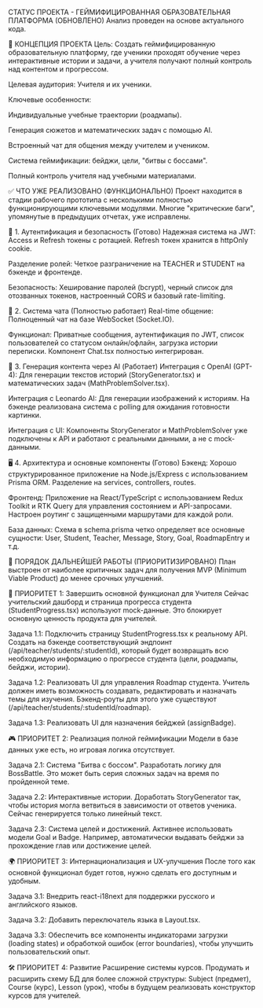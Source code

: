 СТАТУС ПРОЕКТА - ГЕЙМИФИЦИРОВАННАЯ ОБРАЗОВАТЕЛЬНАЯ ПЛАТФОРМА (ОБНОВЛЕНО)
Анализ проведен на основе актуального кода.

🎯 КОНЦЕПЦИЯ ПРОЕКТА
Цель: Создать геймифицированную образовательную платформу, где ученики проходят обучение через интерактивные истории и задачи, а учителя получают полный контроль над контентом и прогрессом.

Целевая аудитория: Учителя и их ученики.

Ключевые особенности:

Индивидуальные учебные траектории (роадмапы).

Генерация сюжетов и математических задач с помощью AI.

Встроенный чат для общения между учителем и учеником.

Система геймификации: бейджи, цели, "битвы с боссами".

Полный контроль учителя над учебными материалами.

✅ ЧТО УЖЕ РЕАЛИЗОВАНО (ФУНКЦИОНАЛЬНО)
Проект находится в стадии рабочего прототипа с несколькими полностью функционирующими ключевыми модулями. Многие "критические баги", упомянутые в предыдущих отчетах, уже исправлены.

🔐 1. Аутентификация и безопасность (Готово)
Надежная система на JWT: Access и Refresh токены с ротацией. Refresh токен хранится в httpOnly cookie.

Разделение ролей: Четкое разграничение на TEACHER и STUDENT на бэкенде и фронтенде.

Безопасность: Хеширование паролей (bcrypt), черный список для отозванных токенов, настроенный CORS и базовый rate-limiting.

💬 2. Система чата (Полностью работает)
Real-time общение: Полноценный чат на базе WebSocket (Socket.IO).

Функционал: Приватные сообщения, аутентификация по JWT, список пользователей со статусом онлайн/офлайн, загрузка истории переписки. Компонент Chat.tsx полностью интегрирован.

🤖 3. Генерация контента через AI (Работает)
Интеграция с OpenAI (GPT-4): Для генерации текстов историй (StoryGenerator.tsx) и математических задач (MathProblemSolver.tsx).

Интеграция с Leonardo AI: Для генерации изображений к историям. На бэкенде реализована система с polling для ожидания готовности картинки.

Интеграция с UI: Компоненты StoryGenerator и MathProblemSolver уже подключены к API и работают с реальными данными, а не с mock-данными.

🖥️ 4. Архитектура и основные компоненты (Готово)
Бэкенд: Хорошо структурированное приложение на Node.js/Express с использованием Prisma ORM. Разделение на services, controllers, routes.

Фронтенд: Приложение на React/TypeScript с использованием Redux Toolkit и RTK Query для управления состоянием и API-запросами. Настроен роутинг с защищенными маршрутами для каждой роли.

База данных: Схема в schema.prisma четко определяет все основные сущности: User, Student, Teacher, Message, Story, Goal, RoadmapEntry и т.д.

🔧 ПОРЯДОК ДАЛЬНЕЙШЕЙ РАБОТЫ (ПРИОРИТИЗИРОВАНО)
План выстроен от наиболее критичных задач для получения MVP (Minimum Viable Product) до менее срочных улучшений.

🚨 ПРИОРИТЕТ 1: Завершить основной функционал для Учителя
Сейчас учительский дашборд и страница прогресса студента (StudentProgress.tsx) используют mock-данные. Это блокирует основную ценность продукта для учителей.

Задача 1.1: Подключить страницу StudentProgress.tsx к реальному API. Создать на бэкенде соответствующий эндпоинт (/api/teacher/students/:studentId), который будет возвращать всю необходимую информацию о прогрессе студента (цели, роадмапы, бейджи, истории).

Задача 1.2: Реализовать UI для управления Roadmap студента. Учитель должен иметь возможность создавать, редактировать и назначать темы для изучения. Бэкенд-роуты для этого уже существуют (/api/teacher/students/:studentId/roadmap).

Задача 1.3: Реализовать UI для назначения бейджей (assignBadge).

🎮 ПРИОРИТЕТ 2: Реализация полной геймификации
Модели в базе данных уже есть, но игровая логика отсутствует.

Задача 2.1: Система "Битва с боссом". Разработать логику для BossBattle. Это может быть серия сложных задач на время по пройденной теме.

Задача 2.2: Интерактивные истории. Доработать StoryGenerator так, чтобы история могла ветвиться в зависимости от ответов ученика. Сейчас генерируется только линейный текст.

Задача 2.3: Система целей и достижений. Активнее использовать модели Goal и Badge. Например, автоматически выдавать бейджи за прохождение глав или достижение целей.

🌍 ПРИОРИТЕТ 3: Интернационализация и UX-улучшения
После того как основной функционал будет готов, нужно сделать его доступным и удобным.

Задача 3.1: Внедрить react-i18next для поддержки русского и английского языков.

Задача 3.2: Добавить переключатель языка в Layout.tsx.

Задача 3.3: Обеспечить все компоненты индикаторами загрузки (loading states) и обработкой ошибок (error boundaries), чтобы улучшить пользовательский опыт.

🛠️ ПРИОРИТЕТ 4: Развитие
 Расширение системы курсов. Продумать и расширить схему БД для более сложной структуры: Subject (предмет), Course (курс), Lesson (урок), чтобы в будущем реализовать конструктор курсов для учителей.